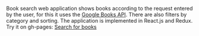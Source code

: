 Book search web application shows books according to the request entered by the user, for this it uses the [Google Books API](https://developers.google.com/books). There are also filters by category and sorting. The application is implemented in React.js and Redux.</br>
Try it on gh-pages: [Search for books](https://mrmatin-aka-me.github.io/Book_Searching_App/)
